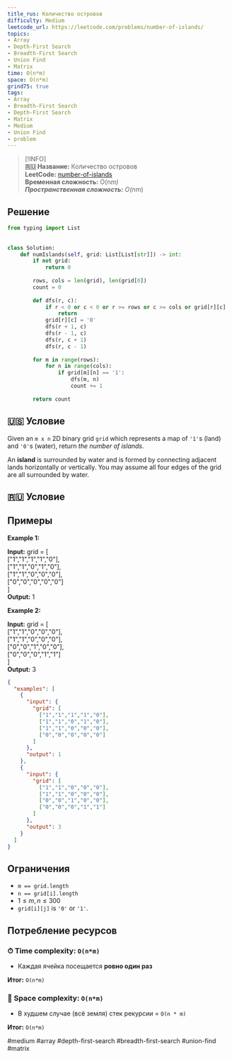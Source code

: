 ```yaml
---
title_rus: Количество островов
difficulty: Medium
leetcode_url: https://leetcode.com/problems/number-of-islands/
topics:
- Array
- Depth-First Search
- Breadth-First Search
- Union Find
- Matrix
time: O(n*m)
space: O(n*m)
grind75: true
tags:
- Array
- Breadth-First Search
- Depth-First Search
- Matrix
- Medium
- Union Find
- problem
---
```


> [!INFO]  
> **🇷🇺 Название:** Количество островов  
> **LeetCode:** [number-of-islands](https://leetcode.com/problems/number-of-islands/)  
> **Временная сложность:** O(n*m)  
> **Пространственная сложность:** O(n*m)  

## Решение

```python
from typing import List  
  
  
class Solution:  
    def numIslands(self, grid: List[List[str]]) -> int:  
        if not grid:  
            return 0  
  
        rows, cols = len(grid), len(grid[0])  
        count = 0  
  
        def dfs(r, c):  
            if r < 0 or c < 0 or r >= rows or c >= cols or grid[r][c] != '1':  
                return  
            grid[r][c] = '0'  
            dfs(r + 1, c)  
            dfs(r - 1, c)  
            dfs(r, c + 1)  
            dfs(r, c - 1)  
  
        for m in range(rows):  
            for n in range(cols):  
                if grid[m][n] == '1':  
                    dfs(m, n)  
                    count += 1  
  
        return count
```

## 🇺🇸 Условие

Given an `m x n` 2D binary grid `grid` which represents a map of `'1'`s (land) and `'0'`s (water), return _the number of islands_.

An **island** is surrounded by water and is formed by connecting adjacent lands horizontally or vertically. You may assume all four edges of the grid are all surrounded by water.

## 🇷🇺 Условие

<!-- Место для вставки перевода на русском языке -->

## Примеры

**Example 1:**

**Input:** grid = [  
  ["1","1","1","1","0"],  
  ["1","1","0","1","0"],  
  ["1","1","0","0","0"],  
  ["0","0","0","0","0"]  
]  
**Output:** 1  

**Example 2:**

**Input:** grid = [  
  ["1","1","0","0","0"],  
  ["1","1","0","0","0"],  
  ["0","0","1","0","0"],  
  ["0","0","0","1","1"]  
]  
**Output:** 3  

```json
{
  "examples": [
    {
      "input": {
        "grid": [
          ["1","1","1","1","0"],
          ["1","1","0","1","0"],
          ["1","1","0","0","0"],
          ["0","0","0","0","0"]
        ]
      },
      "output": 1
    },
    {
      "input": {
        "grid": [
          ["1","1","0","0","0"],
          ["1","1","0","0","0"],
          ["0","0","1","0","0"],
          ["0","0","0","1","1"]
        ]
      },
      "output": 3
    }
  ]
}
```

## Ограничения

- `m == grid.length`
- `n == grid[i].length`
- $1 \leq m, n \leq 300$
- `grid[i][j]` is `'0'` or `'1'`.

## Потребление ресурсов
### ⏱ Time complexity: `O(n*m)`

- Каждая ячейка посещается **ровно один раз**

**Итог:** `O(n*m)`

### 🧠 Space complexity: `O(n*m)`

- В худшем случае (всё земля) стек рекурсии = `O(n * m)`

**Итог:** `O(n*m)`

#medium #array #depth-first-search #breadth-first-search #union-find #matrix

